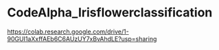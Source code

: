 # CodeAlpha_Irisflowerclassification


https://colab.research.google.com/drive/1-90GUI1aXxffAEb6C6AUzUY7xBvAhdLE?usp=sharing
